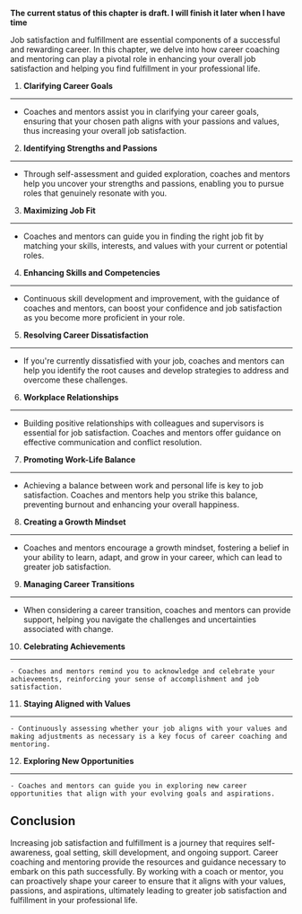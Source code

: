 **The current status of this chapter is draft. I will finish it later when I have time**

Job satisfaction and fulfillment are essential components of a successful and rewarding career. In this chapter, we delve into how career coaching and mentoring can play a pivotal role in enhancing your overall job satisfaction and helping you find fulfillment in your professional life.

1. **Clarifying Career Goals**
------------------------------

* Coaches and mentors assist you in clarifying your career goals, ensuring that your chosen path aligns with your passions and values, thus increasing your overall job satisfaction.

2. **Identifying Strengths and Passions**
-----------------------------------------

* Through self-assessment and guided exploration, coaches and mentors help you uncover your strengths and passions, enabling you to pursue roles that genuinely resonate with you.

3. **Maximizing Job Fit**
-------------------------

* Coaches and mentors can guide you in finding the right job fit by matching your skills, interests, and values with your current or potential roles.

4. **Enhancing Skills and Competencies**
----------------------------------------

* Continuous skill development and improvement, with the guidance of coaches and mentors, can boost your confidence and job satisfaction as you become more proficient in your role.

5. **Resolving Career Dissatisfaction**
---------------------------------------

* If you're currently dissatisfied with your job, coaches and mentors can help you identify the root causes and develop strategies to address and overcome these challenges.

6. **Workplace Relationships**
------------------------------

* Building positive relationships with colleagues and supervisors is essential for job satisfaction. Coaches and mentors offer guidance on effective communication and conflict resolution.

7. **Promoting Work-Life Balance**
----------------------------------

* Achieving a balance between work and personal life is key to job satisfaction. Coaches and mentors help you strike this balance, preventing burnout and enhancing your overall happiness.

8. **Creating a Growth Mindset**
--------------------------------

* Coaches and mentors encourage a growth mindset, fostering a belief in your ability to learn, adapt, and grow in your career, which can lead to greater job satisfaction.

9. **Managing Career Transitions**
----------------------------------

* When considering a career transition, coaches and mentors can provide support, helping you navigate the challenges and uncertainties associated with change.

10. **Celebrating Achievements**
--------------------------------

    - Coaches and mentors remind you to acknowledge and celebrate your achievements, reinforcing your sense of accomplishment and job satisfaction.

11. **Staying Aligned with Values**
-----------------------------------

    - Continuously assessing whether your job aligns with your values and making adjustments as necessary is a key focus of career coaching and mentoring.

12. **Exploring New Opportunities**
-----------------------------------

    - Coaches and mentors can guide you in exploring new career opportunities that align with your evolving goals and aspirations.

Conclusion
----------

Increasing job satisfaction and fulfillment is a journey that requires self-awareness, goal setting, skill development, and ongoing support. Career coaching and mentoring provide the resources and guidance necessary to embark on this path successfully. By working with a coach or mentor, you can proactively shape your career to ensure that it aligns with your values, passions, and aspirations, ultimately leading to greater job satisfaction and fulfillment in your professional life.
